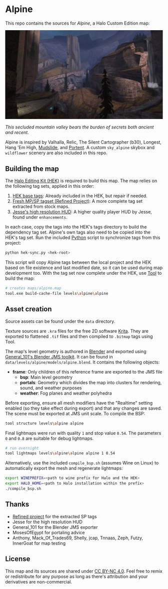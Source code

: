 # Alpine
This repo contains the sources for _Alpine_, a Halo Custom Edition map:

![Screenshot of the level in-game](screenshot.jpg)

_This secluded mountain valley bears the burden of secrets both ancient and recent._

Alpine is inspired by Valhalla, Relic, The Silent Cartographer (b30), Longest, Hang 'Em High, [Mudslide](http://hce.halomaps.org/index.cfm?fid=528), and [Portent](http://hce.halomaps.org/index.cfm?fid=1796). A custom `sky_alpine` skybox and `wildflower` scenery are also included in this repo.

## Building the map
The [Halo Editing Kit (HEK)][8] is required to build this map. The map relies on the following tag sets, applied in this order:

1. [HEK base tags][11]: Already included in the HEK, but repair if needed.
2. [Fresh MP/SP tagset (Refined Project)][12]: A more complete tag set extracted from stock maps.
3. [Jesse's high resolution HUD][13]: A higher quality player HUD by Jesse, found under `enhancements`.

In each case, copy the tags into the HEK's tags directory to build the dependency tag set. Alpine's own tags also need to be copied into the HEK's tag set. Run the included [Python][3] script to synchronize tags from this project:

```sh
python hek-sync.py <hek-root>
```

This script will copy Alpine tags between the local project and the HEK based on file existence and last modified date, so it can be used during map development too. With the tag set now complete under the HEK, use [Tool][14] to build the map:

```sh
# creates maps/alpine.map
tool.exe build-cache-file levels\alpine\alpine
```

## Asset creation
Source assets can be found under the `data` directory.

Texture sources are `.kra` files for the free 2D software [Krita][7]. They are exported to flattened `.tif` files and then compiled to `.bitmap` tags using Tool.

The map's level geometry is authored in [Blender][2] and exported using [General_101's Blender JMS toolkit][1]. It can be found in `data/levels/alpine/models/alpine.blend`. It contains the following objects:

* **frame**: Only children of this reference frame are exported to the JMS file
  * **bsp**: Main level geometry
  * **portals**: Geometry which divides the map into clusters for rendering, sound, and weather purposes
  * **weather**: Fog planes and weather polyhedra

Before exporting, ensure all mesh modifiers have the "Realtime" setting enabled (so they take effect during export) and that any changes are saved. The scene must be exported at JMS unit scale. To compile the BSP:

```sh
tool structure levels\alpine alpine
```

Final lightmaps were run with quality `1` and stop value `0.54`. The parameters `0` and `0.8` are suitable for debug lightmaps.

```sh
# run overnight
tool lightmaps levels\alpine\alpine alpine 1 0.54
```

Alternatively, use the included `compile_bsp.sh` (assumes Wine on Linux) to automatically export the mesh and regenerate lightmaps:

```sh
export WINEPREFIX=<path to wine prefix for Halo and the HEK>
export HALO_HOME=<path to Halo installation within the prefix>
./compile_bsp.sh
```

## Thanks
* [Refined project][9] for the extracted SP tags
* Jesse for the high resolution HUD
* General_101 for the Blender JMS exporter
* MosesOfEgypt for portaling advice
* Anthony, Mack_Of_Trades69, Shelly, jcap, Tnnaas, Zeph, Futzy, InnerGoat for map testing

## License
This map and its sources are shared under [CC BY-NC 4.0](https://creativecommons.org/licenses/by-nc/4.0/). Feel free to remix or redistribute for any purpose as long as there's attribution and your derivatives are non-commercial.

[1]: https://github.com/General-101/Halo-Jointed-Model-Blender-Toolset
[2]: https://www.blender.org/
[3]: https://www.python.org/
[4]: https://github.com/Kavawuvi/invader
[5]: https://github.com/Sigmmma/reclaimer
[6]: http://hce.halomaps.org/index.cfm?fid=411
[7]: https://krita.org/en
[8]: http://hce.halomaps.org/hek/
[9]: discord.gg/QKkf9kE
[10]: https://invader.opencarnage.net/
[11]: https://cdn.discordapp.com/attachments/523620962390769695/654482973390929932/editor_tags.7z
[12]: https://www.dropbox.com/s/j6fb3ox6z1xmzzq/fresh_mp_sp_custom_edition_tagset.7z?dl=1
[13]: https://www.dropbox.com/s/p2d76dsu47axrao/refined_halo1_replacement_tags.7z?dl=1
[14]: https://c20.reclaimers.net/h1/tools/hek/tool/
